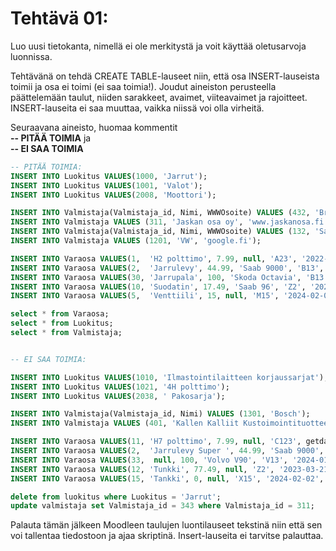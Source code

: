 # Tehtävä 01:

Luo uusi tietokanta, nimellä ei ole merkitystä ja voit käyttää oletusarvoja luonnissa.

Tehtävänä on tehdä CREATE TABLE-lauseet niin, että osa INSERT-lauseista toimii ja osa ei toimi (ei saa toimia!). Joudut aineiston perusteella päättelemään taulut, niiden sarakkeet, avaimet, viiteavaimet ja rajoitteet. INSERT-lauseita ei saa muuttaa, vaikka niissä voi olla virheitä.

Seuraavana aineisto, huomaa kommentit <br> **-- PITÄÄ TOIMIA** ja <br> **-- EI SAA TOIMIA**
```sql
-- PITÄÄ TOIMIA:
INSERT INTO Luokitus VALUES(1000, 'Jarrut');
INSERT INTO Luokitus VALUES(1001, 'Valot');
INSERT INTO Luokitus VALUES(2008, 'Moottori');

INSERT INTO Valmistaja(Valmistaja_id, Nimi, WWWOsoite) VALUES (432, 'BreakParts Ltd', 'www.brakes.uk.co');
INSERT INTO Valmistaja VALUES (311, 'Jaskan osa oy', 'www.jaskanosa.fi');
INSERT INTO Valmistaja(Valmistaja_id, Nimi, WWWOsoite) VALUES (132, 'Saab', 'www.legacyparts.com');
INSERT INTO Valmistaja VALUES (1201, 'VW', 'google.fi');

INSERT INTO Varaosa VALUES(1,  'H2 polttimo', 7.99, null, 'A23', '2022-08-10', 82, 1001, 1201);
INSERT INTO Varaosa VALUES(2,  'Jarrulevy', 44.99, 'Saab 9000', 'B13', null, 3, 1000, 311);
INSERT INTO Varaosa VALUES(30, 'Jarrupala', 100, 'Skoda Octavia', 'B13', '2024-01-10', 8, 1000, 432);
INSERT INTO Varaosa VALUES(10, 'Suodatin', 17.49, 'Saab 96', 'Z2', '2023-03-21', 0, 2008, 132);
INSERT INTO Varaosa VALUES(5,  'Venttiili', 15, null, 'M15', '2024-02-02', 10, 2008, 311);

select * from Varaosa;
select * from Luokitus;
select * from Valmistaja;


-- EI SAA TOIMIA:

INSERT INTO Luokitus VALUES(1010, 'Ilmastointilaitteen korjaussarjat');
INSERT INTO Luokitus VALUES(1021, '4H polttimo');
INSERT INTO Luokitus VALUES(2038, ' Pakosarja');

INSERT INTO Valmistaja(Valmistaja_id, Nimi) VALUES (1301, 'Bosch');
INSERT INTO Valmistaja VALUES (401, 'Kallen Kalliit Kustoimointituotteet', 'CustomParts.fi');

INSERT INTO Varaosa VALUES(11, 'H7 polttimo', 7.99, null, 'C123', getdate(), 1, 1001, 1201);
INSERT INTO Varaosa VALUES(2,  'Jarrulevy Super ', 44.99, 'Saab 9000', 'B13', null, 3, 1000, 311);
INSERT INTO Varaosa VALUES(33,  null, 100, 'Volvo V90', 'V13', '2024-01-10', 1, 1001, 432);
INSERT INTO Varaosa VALUES(12, 'Tunkki', 77.49, null, 'Z2', '2023-03-21', 0, 2009, 132);
INSERT INTO Varaosa VALUES(15, 'Tankki', 0, null, 'X15', '2024-02-02', 4, 2008, 312);

delete from luokitus where Luokitus = 'Jarrut';
update valmistaja set Valmistaja_id = 343 where Valmistaja_id = 311;
```

Palauta tämän jälkeen Moodleen taulujen luontilauseet tekstinä niin että sen voi tallentaa tiedostoon ja ajaa skriptinä. Insert-lauseita ei tarvitse palauttaa.
